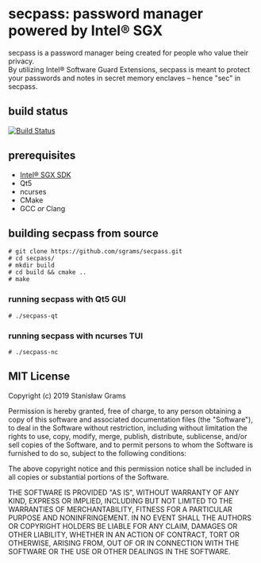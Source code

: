 # secpass: password manager powered by Intel® SGX
secpass is a password manager being created for people who value their privacy. \
By utilizing Intel® Software Guard Extensions, secpass is meant to protect your passwords
and notes in secret memory enclaves – hence "sec" in secpass.

## build status
[![Build Status](https://travis-ci.org/sgrams/secpass.svg?branch=master)](https://travis-ci.org/sgrams/secpass)

## prerequisites
- [Intel® SGX SDK](https://github.com/intel/linux-sgx)
- Qt5
- ncurses
- CMake
- GCC *or* Clang

## building secpass from source
```
# git clone https://github.com/sgrams/secpass.git
# cd secpass/
# mkdir build
# cd build && cmake ..
# make
```
### running secpass with Qt5 GUI
```
# ./secpass-qt
```
### running secpass with ncurses TUI
```
# ./secpass-nc
```

## MIT License

Copyright (c) 2019 Stanisław Grams

Permission is hereby granted, free of charge, to any person obtaining a copy
of this software and associated documentation files (the "Software"), to deal
in the Software without restriction, including without limitation the rights
to use, copy, modify, merge, publish, distribute, sublicense, and/or sell
copies of the Software, and to permit persons to whom the Software is
furnished to do so, subject to the following conditions:

The above copyright notice and this permission notice shall be included in all
copies or substantial portions of the Software.

THE SOFTWARE IS PROVIDED "AS IS", WITHOUT WARRANTY OF ANY KIND, EXPRESS OR
IMPLIED, INCLUDING BUT NOT LIMITED TO THE WARRANTIES OF MERCHANTABILITY,
FITNESS FOR A PARTICULAR PURPOSE AND NONINFRINGEMENT. IN NO EVENT SHALL THE
AUTHORS OR COPYRIGHT HOLDERS BE LIABLE FOR ANY CLAIM, DAMAGES OR OTHER
LIABILITY, WHETHER IN AN ACTION OF CONTRACT, TORT OR OTHERWISE, ARISING FROM,
OUT OF OR IN CONNECTION WITH THE SOFTWARE OR THE USE OR OTHER DEALINGS IN THE
SOFTWARE.